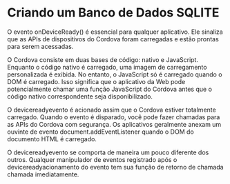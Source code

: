 # Criando um Banco de Dados SQLITE

O evento onDeviceReady() é essencial para qualquer aplicativo. Ele sinaliza que as APIs de dispositivos do Cordova foram carregadas e estão prontas para serem acessadas.

O Cordova consiste em duas bases de código: nativo e JavaScript. Enquanto o código nativo é carregado, uma imagem de carregamento personalizada é exibida. No entanto, o JavaScript só é carregado quando o DOM é carregado. Isso significa que o aplicativo da Web pode potencialmente chamar uma função JavaScript do Cordova antes que o código nativo correspondente seja disponibilizado.

O devicereadyevento é acionado assim que o Cordova estiver totalmente carregado. Quando o evento é disparado, você pode fazer chamadas para as APIs do Cordova com segurança. Os aplicativos geralmente anexam um ouvinte de evento document.addEventListener quando o DOM do documento HTML é carregado.

O devicereadyevento se comporta de maneira um pouco diferente dos outros. Qualquer manipulador de eventos registrado após o devicereadyacionamento do evento tem sua função de retorno de chamada chamada imediatamente.

